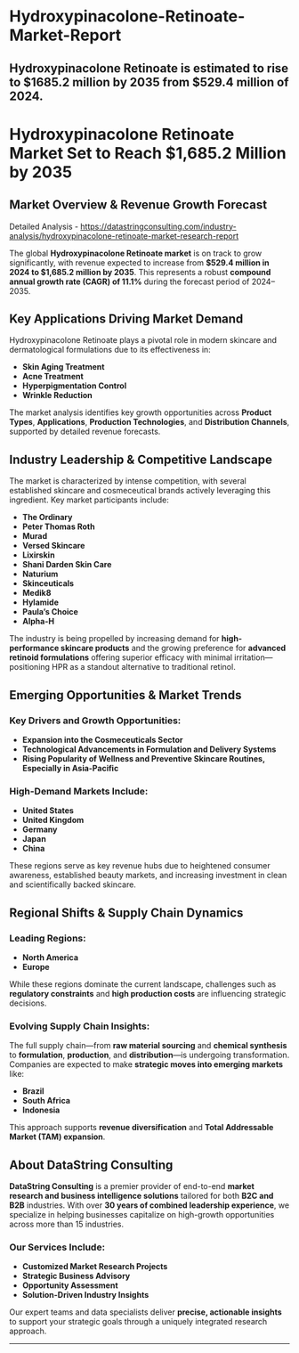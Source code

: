 # Hydroxypinacolone-Retinoate-Market-Report
 Hydroxypinacolone Retinoate is estimated to rise to $1685.2 million by 2035 from $529.4 million of 2024.
---

# **Hydroxypinacolone Retinoate Market Set to Reach \$1,685.2 Million by 2035**

## **Market Overview & Revenue Growth Forecast**

Detailed Analysis - https://datastringconsulting.com/industry-analysis/hydroxypinacolone-retinoate-market-research-report

The global **Hydroxypinacolone Retinoate market** is on track to grow significantly, with revenue expected to increase from **\$529.4 million in 2024 to \$1,685.2 million by 2035**. This represents a robust **compound annual growth rate (CAGR) of 11.1%** during the forecast period of 2024–2035.

## **Key Applications Driving Market Demand**

Hydroxypinacolone Retinoate plays a pivotal role in modern skincare and dermatological formulations due to its effectiveness in:

* **Skin Aging Treatment**
* **Acne Treatment**
* **Hyperpigmentation Control**
* **Wrinkle Reduction**

The market analysis identifies key growth opportunities across **Product Types**, **Applications**, **Production Technologies**, and **Distribution Channels**, supported by detailed revenue forecasts.

## **Industry Leadership & Competitive Landscape**

The market is characterized by intense competition, with several established skincare and cosmeceutical brands actively leveraging this ingredient. Key market participants include:

* **The Ordinary**
* **Peter Thomas Roth**
* **Murad**
* **Versed Skincare**
* **Lixirskin**
* **Shani Darden Skin Care**
* **Naturium**
* **Skinceuticals**
* **Medik8**
* **Hylamide**
* **Paula’s Choice**
* **Alpha-H**

The industry is being propelled by increasing demand for **high-performance skincare products** and the growing preference for **advanced retinoid formulations** offering superior efficacy with minimal irritation—positioning HPR as a standout alternative to traditional retinol.

## **Emerging Opportunities & Market Trends**

### **Key Drivers and Growth Opportunities:**

* **Expansion into the Cosmeceuticals Sector**
* **Technological Advancements in Formulation and Delivery Systems**
* **Rising Popularity of Wellness and Preventive Skincare Routines, Especially in Asia-Pacific**

### **High-Demand Markets Include:**

* **United States**
* **United Kingdom**
* **Germany**
* **Japan**
* **China**

These regions serve as key revenue hubs due to heightened consumer awareness, established beauty markets, and increasing investment in clean and scientifically backed skincare.

## **Regional Shifts & Supply Chain Dynamics**

### **Leading Regions:**

* **North America**
* **Europe**

While these regions dominate the current landscape, challenges such as **regulatory constraints** and **high production costs** are influencing strategic decisions.

### **Evolving Supply Chain Insights:**

The full supply chain—from **raw material sourcing** and **chemical synthesis** to **formulation**, **production**, and **distribution**—is undergoing transformation. Companies are expected to make **strategic moves into emerging markets** like:

* **Brazil**
* **South Africa**
* **Indonesia**

This approach supports **revenue diversification** and **Total Addressable Market (TAM) expansion**.

## **About DataString Consulting**

**DataString Consulting** is a premier provider of end-to-end **market research and business intelligence solutions** tailored for both **B2C and B2B** industries. With over **30 years of combined leadership experience**, we specialize in helping businesses capitalize on high-growth opportunities across more than 15 industries.

### **Our Services Include:**

* **Customized Market Research Projects**
* **Strategic Business Advisory**
* **Opportunity Assessment**
* **Solution-Driven Industry Insights**

Our expert teams and data specialists deliver **precise, actionable insights** to support your strategic goals through a uniquely integrated research approach.

---

